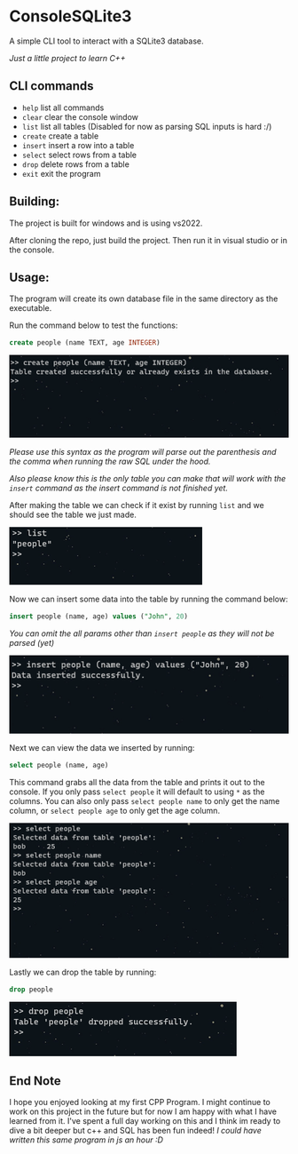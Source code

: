# ConsoleSQLite3

A simple CLI tool to interact with a SQLite3 database.

_Just a little project to learn C++_

## CLI commands

- `help` list all commands
- `clear` clear the console window
- `list` list all tables (Disabled for now as parsing SQL inputs is hard :/)
- `create` create a table
- `insert` insert a row into a table
- `select` select rows from a table
- `drop` delete rows from a table
- `exit` exit the program

## Building:

The project is built for windows and is using vs2022.

After cloning the repo, just build the project. Then run it in visual studio or in the console.

## Usage:

The program will create its own database file in the same directory as the executable.

Run the command below to test the functions:

```sql
create people (name TEXT, age INTEGER)
```

![Alt text](./assets/create-table.png)

_Please use this syntax as the program will parse out the parenthesis and the comma when running the raw SQL under the hood._

_Also please know this is the only table you can make that will work with the `insert` command as the insert command is not finished yet._

After making the table we can check if it exist by running `list` and we should see the table we just made.

![Alt text](./assets/list-tables.png)

Now we can insert some data into the table by running the command below:

```sql
insert people (name, age) values ("John", 20)
```

_You can omit the all params other than `insert people` as they will not be parsed (yet)_

![Alt text](./assets/insert-data.png)

Next we can view the data we inserted by running:

```sql
select people (name, age)
```

This command grabs all the data from the table and prints it out to the console. If you only pass `select people` it will default to using `*` as the columns. You can also only pass `select people name` to only get the name column, or `select people age` to only get the age column.

![Alt text](./assets/select-data.png)

Lastly we can drop the table by running:

```sql
drop people
```

![Alt text](./assets/drop-table.png)

## End Note

I hope you enjoyed looking at my first CPP Program. I might continue to work on this project in the future but for now I am happy with what I have learned from it. I've spent a full day working on this and I think im ready to dive a bit deeper but c++ and SQL has been fun indeed! _I could have written this same program in js an hour :D_
